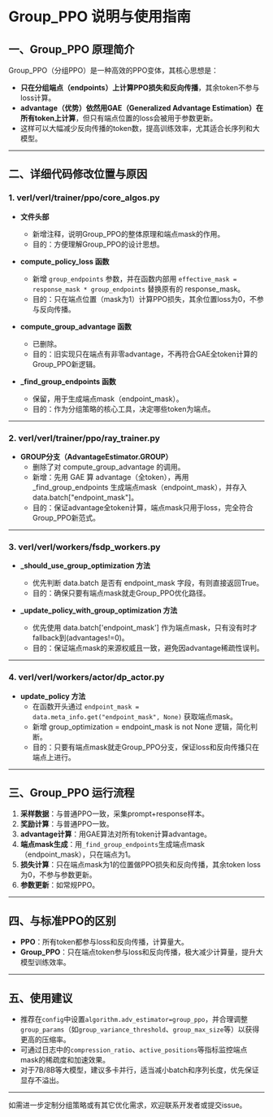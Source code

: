# Group_PPO 说明与使用指南

## 一、Group_PPO 原理简介

Group_PPO（分组PPO）是一种高效的PPO变体，其核心思想是：
- **只在分组端点（endpoints）上计算PPO损失和反向传播**，其余token不参与loss计算。
- **advantage（优势）依然用GAE（Generalized Advantage Estimation）在所有token上计算**，但只有端点位置的loss会被用于参数更新。
- 这样可以大幅减少反向传播的token数，提高训练效率，尤其适合长序列和大模型。

---

## 二、详细代码修改位置与原因

### 1. verl/verl/trainer/ppo/core_algos.py

- **文件头部**
  - 新增注释，说明Group_PPO的整体原理和端点mask的作用。
  - 目的：方便理解Group_PPO的设计思想。

- **compute_policy_loss 函数**
  - 新增 `group_endpoints` 参数，并在函数内部用 `effective_mask = response_mask * group_endpoints` 替换原有的 response_mask。
  - 目的：只在端点位置（mask为1）计算PPO损失，其余位置loss为0，不参与反向传播。

- **compute_group_advantage 函数**
  - 已删除。
  - 目的：旧实现只在端点有非零advantage，不再符合GAE全token计算的Group_PPO新逻辑。

- **_find_group_endpoints 函数**
  - 保留，用于生成端点mask（endpoint_mask）。
  - 目的：作为分组策略的核心工具，决定哪些token为端点。

---

### 2. verl/verl/trainer/ppo/ray_trainer.py

- **GROUP分支（AdvantageEstimator.GROUP）**
  - 删除了对 compute_group_advantage 的调用。
  - 新增：先用 GAE 算 advantage（全token），再用 _find_group_endpoints 生成端点mask（endpoint_mask），并存入 data.batch["endpoint_mask"]。
  - 目的：保证advantage全token计算，端点mask只用于loss，完全符合Group_PPO新范式。

---

### 3. verl/verl/workers/fsdp_workers.py

- **_should_use_group_optimization 方法**
  - 优先判断 data.batch 是否有 endpoint_mask 字段，有则直接返回True。
  - 目的：确保只要有端点mask就走Group_PPO优化路径。

- **_update_policy_with_group_optimization 方法**
  - 优先使用 data.batch['endpoint_mask'] 作为端点mask，只有没有时才fallback到(advantages!=0)。
  - 目的：保证端点mask的来源权威且一致，避免因advantage稀疏性误判。

---

### 4. verl/verl/workers/actor/dp_actor.py

- **update_policy 方法**
  - 在函数开头通过 `endpoint_mask = data.meta_info.get("endpoint_mask", None)` 获取端点mask。
  - 新增 group_optimization = endpoint_mask is not None 逻辑，简化判断。
  - 目的：只要有端点mask就走Group_PPO分支，保证loss和反向传播只在端点上进行。

---

## 三、Group_PPO 运行流程

1. **采样数据**：与普通PPO一致，采集prompt+response样本。
2. **奖励计算**：与普通PPO一致。
3. **advantage计算**：用GAE算法对所有token计算advantage。
4. **端点mask生成**：用`_find_group_endpoints`生成端点mask（endpoint_mask），只在端点为1。
5. **损失计算**：只在端点mask为1的位置做PPO损失和反向传播，其余token loss为0，不参与参数更新。
6. **参数更新**：如常规PPO。

---

## 四、与标准PPO的区别

- **PPO**：所有token都参与loss和反向传播，计算量大。
- **Group_PPO**：只在端点token参与loss和反向传播，极大减少计算量，提升大模型训练效率。

---

## 五、使用建议

- 推荐在`config`中设置`algorithm.adv_estimator=group_ppo`，并合理调整`group_params`（如`group_variance_threshold`、`group_max_size`等）以获得更高的压缩率。
- 可通过日志中的`compression_ratio`、`active_positions`等指标监控端点mask的稀疏度和加速效果。
- 对于7B/8B等大模型，建议多卡并行，适当减小batch和序列长度，优先保证显存不溢出。

---

如需进一步定制分组策略或有其它优化需求，欢迎联系开发者或提交issue。 
